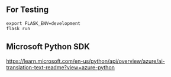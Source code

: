 

## For Testing
```commandline
export FLASK_ENV=development
flask run
```

## Microsoft Python SDK

https://learn.microsoft.com/en-us/python/api/overview/azure/ai-translation-text-readme?view=azure-python
